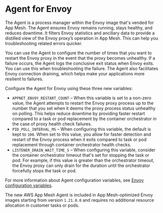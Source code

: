 # Agent for Envoy<a name="appmesh-agent"></a>

The Agent is a process manager within the Envoy image that's vended for App Mesh\. The Agent ensures Envoy remains running, stays healthy, and reduces downtime\. It filters Envoy statistics and ancillary data to provide a distilled view of the Envoy proxy’s operation in App Mesh\. This can help you troubleshooting related errors quicker\.

You can use the Agent to configure the number of times that you want to restart the Envoy proxy in the event that the proxy becomes unhealthy\. If a failure occurs, the Agent logs the conclusive exit status when Envoy exits\. You can use this when troubleshooting the failure\. The Agent also facilitates Envoy connection draining, which helps make your applications more resilient to failures\. 

Configure the Agent for Envoy using these three new variables:
+ `APPNET_ENVOY_RESTART_COUNT` – When this variable is set to a non\-zero value, the Agent attempts to restart the Envoy proxy process up to the number that you set when it deems the proxy process status unhealthy on polling\. This helps reduce downtime by providing faster restart compared to a task or pod replacement by the container orchestrator in the case of proxy health check failures\. 
+ `PID_POLL_INTERVAL_MS` – When configuring this variable, the default is kept to `100`\. When set to this value, you allow for faster detection and restart of the Envoy process when it exits compared to task or pod replacement through container orchestrator health checks\.
+ `LISTENER_DRAIN_WAIT_TIME_S` – When configuring this variable, consider the container orchestrator timeout that's set for stopping the task or pod\. For example, if this value is greater than the orchestrator timeout, the Envoy proxy can only drain for the duration until the orchestrator forcefully stops the task or pod\.

For more information about Agent configuration variables, see [Envoy configuration variables](https://docs.aws.amazon.com/app-mesh/latest/userguide/envoy-config.html)\.

The new AWS App Mesh Agent is included in App Mesh\-optimized Envoy images starting from version `1.21.0.0` and requires no additional resource allocation in customer tasks or pods\.